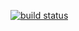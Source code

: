 [![build status](https://gitsvn-nt.oru.se/software/ndt_core/badges/master/build.svg)](https://gitsvn-nt.oru.se/software/ndt_core/commits/master)